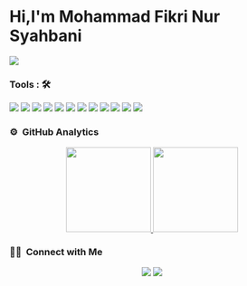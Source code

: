 # Hi,I'm Mohammad Fikri Nur Syahbani

![](https://readme-typing-svg.herokuapp.com?lines=Data+Engineer;Data+Enthusiast;)



### Tools : 🛠

<img src="https://img.shields.io/badge/python%20-%2314354C.svg?&style=for-the-badge&logo=python&logoColor=white"> <img src="https://img.shields.io/badge/javascript%20-%23323330.svg?&style=for-the-badge&logo=javascript&logoColor=%23F7DF1E">   <img src="https://img.shields.io/badge/PHP%20-%23777BB4.svg?&style=for-the-badge&logo=php&logoColor=white">  <img src="https://img.shields.io/badge/HTML5-E34F26?style=for-the-badge&logo=html5&logoColor=white"> <img src="https://img.shields.io/badge/CSS3-1572B6?style=for-the-badge&logo=css3&logoColor=white">  <img src="https://img.shields.io/badge/Laravel-FF2D20?style=for-the-badge&logo=laravel&logoColor=white"> <img src="https://img.shields.io/badge/MySQL-00000F?style=for-the-badge&logo=mysql&logoColor=white"> <img src="https://img.shields.io/badge/PyTorch-EE4C2C?style=for-the-badge&logo=pytorch&logoColor=white"> <img src="https://img.shields.io/badge/Pandas-150458?style=for-the-badge&logo=pandas&logoColor=white"> <img src="https://img.shields.io/badge/Tensorflow-FF6F00?style=for-the-badge&logo=tensorflow&logoColor=white"> <img src="https://img.shields.io/badge/Plotly-3F4F75?style=for-the-badge&logo=plotly&logoColor=white"> <img src="https://img.shields.io/badge/MongoDB-1572B6?style=for-the-badge&logo=mongodb&logoColor=white">

### ⚙️ &nbsp;GitHub Analytics

<p align="center">
<a href="https://github.com/mohammadfikrinursyahbani">
  <img height="150em" src="https://github-readme-stats-eight-theta.vercel.app/api?username=mohammadfikrinursyahbani&show_icons=true&theme=algolia&include_all_commits=true&count_private=true"/>
  <img height="150em" src="https://github-readme-stats-eight-theta.vercel.app/api/top-langs/?username=mohammadfikrinursyahbani&layout=compact&langs_count=8&theme=algolia"/>
</a>
</p>

### 🤝🏻 &nbsp;Connect with Me

<p align="center">
<a href="https://www.linkedin.com/in/mohammadfikrinursyahbani/"><img src="https://img.shields.io/badge/-mohammad%fikri%nur%syahbani-0077B5?style=flat&logo=Linkedin&logoColor=white"/></a>
<a href="https://www.instagram.com/fikrinursyahbani/"><img src="https://img.shields.io/badge/-@fikrinursyahbani-E4405F?style=flat&logo=Instagram&logoColor=white"/></a>
</p>


